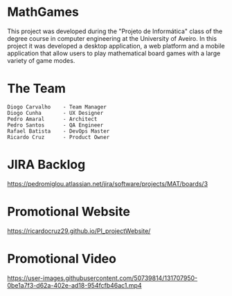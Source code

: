 # MathGames

This project was developed during the "Projeto de Informática" class of the degree course in computer engineering at the University of Aveiro. In this project it was developed a desktop application, a web platform and a mobile application that allow users to play mathematical board games with a large variety of game modes.

# The Team
    Diogo Carvalho	  - Team Manager
 	Diogo Cunha       - UX Designer
 	Pedro Amaral	  - Architect
 	Pedro Santos	  - QA Engineer
	Rafael Batista	  - DevOps Master
	Ricardo Cruz	  - Product Owner

# JIRA Backlog

https://pedromiglou.atlassian.net/jira/software/projects/MAT/boards/3

# Promotional Website

https://ricardocruz29.github.io/PI_projectWebsite/

# Promotional Video

https://user-images.githubusercontent.com/50739814/131707950-0be1a7f3-d62a-402e-ad18-954fcfb46ac1.mp4

